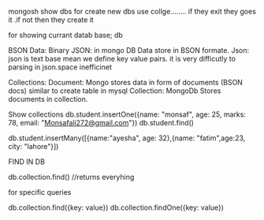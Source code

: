 mongosh
show dbs
for create new dbs
use collge........ if they exit they goes it .if not then they create it

for showing currant datab base;
db


BSON Data:
Binary JSON:
in mongo DB Data store in BSON formate.
Json: 
json is text base mean we define key value pairs.
it is very difficutly to parsing in json.space inefficinet 


Collections:
Document: Mongo stores data in form of documents (BSON docs) similar to create table in mysql
Collection: MongoDb Stores documents in collection.



Show collections
 db.student.insertOne({name: "monsaf", age: 25, marks: 78, email: "Monsafali272@gmail.com"})
 db.student.find()

 db.student.insertMany([{name:"ayesha", age: 32},{name: "fatim",age:23, city: "lahore"}])



 FIND IN DB

 db.collection.find() //returns everyhing
 
 for specific queries
 
 db.collection.find({key: value})
 db.collection.findOne({key: value})
